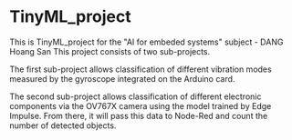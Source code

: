# TinyML_project
This is TinyML_project for the "AI for embeded systems" subject - DANG Hoang San
This project consists of two sub-projects.

The first sub-project allows classification of different vibration modes measured by the gyroscope integrated on the Arduino card.

The second sub-project allows classification of different electronic components via the OV767X camera using the model trained by Edge Impulse. From there, it will pass this data to Node-Red and count the number of detected objects.
